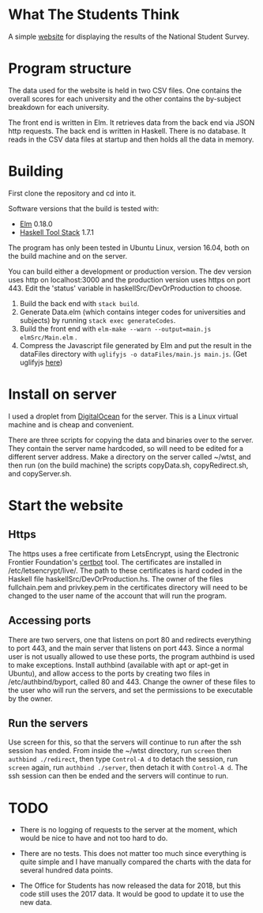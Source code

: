 # What The Students Think

A simple [website](https://whatthestudentsthink.uk) for displaying the results of the National Student Survey.

# Program structure

The data used for the website is held in two CSV files.  One contains the overall scores for each university and the other contains the by-subject breakdown for each university.

The front end is written in Elm.  It retrieves data from the back end via JSON http requests.  The back end is written in Haskell.  There is no database.  It reads in the CSV data files at startup and then holds all the data in memory.

# Building

First clone the repository and cd into it.

Software versions that the build is tested with:

+ [Elm](https://guide.elm-lang.org/install.html) 0.18.0
+ [Haskell Tool Stack](https://docs.haskellstack.org/en/stable/install_and_upgrade/) 1.7.1

The program has only been tested in Ubuntu Linux, version 16.04, both on the build machine and on the server.

You can build either a development or production version.  The dev version uses http on localhost:3000 and the production version uses https on port 443.  Edit the 'status' variable in haskellSrc/DevOrProduction to choose.

1. Build the back end with ```stack build```. 
2. Generate Data.elm (which contains integer codes for universities and subjects) by running ```stack exec generateCodes```.
3. Build the front end with ```elm-make --warn --output=main.js elmSrc/Main.elm``` .
4. Compress the Javascript file generated by Elm and put the result in the dataFiles directory with ```uglifyjs -o dataFiles/main.js main.js```. (Get uglifyjs [here](https://github.com/mishoo/UglifyJS2))

# Install on server

I used a droplet from [DigitalOcean](https://www.digitalocean.com/) for the server.  This is a Linux virtual machine and is cheap and convenient.

There are three scripts for copying the data and binaries over to the server.  They contain the server name hardcoded, so will need to be edited for a different server address.  Make a directory on the server called ~/wtst, and then run (on the build machine) the scripts copyData.sh, copyRedirect.sh, and copyServer.sh.

# Start the website

## Https

The https uses a free certificate from LetsEncrypt, using the Electronic Frontier Foundation's [certbot](https://certbot.eff.org/) tool.  The certificates are installed in /etc/letsencrypt/live/<domain>.  The path to these certificates is hard coded in the Haskell file haskellSrc/DevOrProduction.hs.  The owner of the files fullchain.pem and privkey.pem in the certificates directory will need to be changed to the user name of the account that will run the program.

## Accessing ports

There are two servers, one that listens on port 80 and redirects everything to port 443, and the main server that listens on port 443.  Since a normal user is not usually allowed to use these ports, the program authbind is used to make exceptions.  Install authbind (available with apt or apt-get in Ubuntu), and allow access to the ports by creating two files in /etc/authbind/byport, called 80 and 443.  Change the owner of these files to the user who will run the servers, and set the permissions to be executable by the owner.

## Run the servers

Use screen for this, so that the servers will continue to run after the ssh session has ended.  From inside the ~/wtst directory, run ```screen``` then ```authbind ./redirect```, then type ```Control-A d``` to detach the session, run ```screen``` again, run ```authbind ./server```, then detach it with ```Control-A d```.  The ssh session can then be ended and the servers will continue to run.

# TODO

+ There is no logging of requests to the server at the moment, which would be nice to have and not too hard to do.

+ There are no tests.  This does not matter too much since everything is quite simple and I have manually compared the charts with the data for several hundred data points.

+ The Office for Students has now released the data for 2018, but this code still uses the 2017 data.  It would be good to update it to use the new data.
